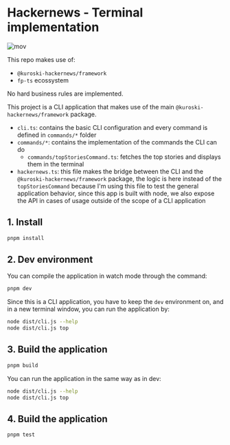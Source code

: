 # Hackernews - Terminal implementation

![mov](https://raw.githubusercontent.com/kuroski/hackernews/main/assets/terminal.gif)

This repo makes use of:

- `@kuroski-hackernews/framework`
- `fp-ts` ecossystem

No hard business rules are implemented.

This project is a CLI application that makes use of the main `@kuroski-hackernews/framework` package.

- `cli.ts`: contains the basic CLI configuration and every command is defined in `commands/*` folder
- `commands/*`: contains the implementation of the commands the CLI can do
  - `commands/topStoriesCommand.ts`: fetches the top stories and displays them in the terminal
- `hackernews.ts`: this file makes the bridge between the CLI and the `@kuroski-hackernews/framework` package, the logic is here instead of the `topStoriesCommand` because I'm using this file to test the general application behavior, since this app is built with node, we also expose the API in cases of usage outside of the scope of a CLI application

## 1. Install

```sh
pnpm install
```

## 2. Dev environment

You can compile the application in watch mode through the command:

```sh
pnpm dev
```

Since this is a CLI application, you have to keep the `dev` environment on, and in a new terminal window, you can run the application by:

```sh
node dist/cli.js --help
node dist/cli.js top
```

## 3. Build the application

```sh
pnpm build
```

You can run the application in the same way as in dev:

```sh
node dist/cli.js --help
node dist/cli.js top
```

## 4. Build the application

```sh
pnpm test
```
